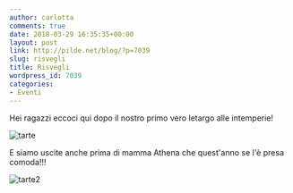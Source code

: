 ```yaml
---
author: carlotta
comments: true
date: 2018-03-29 16:35:35+00:00
layout: post
link: http://pilde.net/blog/?p=7039
slug: risvegli
title: Risvegli
wordpress_id: 7039
categories:
- Eventi
---
```


Hei ragazzi eccoci qui dopo il nostro primo vero letargo alle intemperie!

![tarte](http://pilde.net/blog/wp-content/uploads/2018/04/tarte.jpg)




E siamo uscite anche prima di mamma Athena che quest'anno se l'è presa comoda!!!

![tarte2](http://pilde.net/blog/wp-content/uploads/2018/04/tarte2.png)



